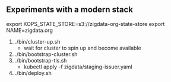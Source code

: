 ## Experiments with a modern stack

export KOPS_STATE_STORE=s3://zigdata-org-state-store
export NAME=zigdata.org

1. ./bin/cluster-up.sh
    - wait for cluster to spin up and become available
2. ./bin/bootstrap-cluster.sh
3. ./bin/bootstrap-tls.sh
    - kubectl apply -f zigdata/staging-issuer.yaml
4. ./bin/deploy.sh
